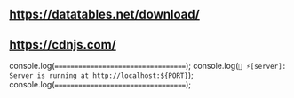 ## https://datatables.net/download/
<link rel="stylesheet" type="text/css" href="https://cdn.datatables.net/v/bs5/dt-1.12.1/datatables.min.css"/>
 
<script type="text/javascript" src="https://cdn.datatables.net/v/bs5/dt-1.12.1/datatables.min.js"></script>

## https://cdnjs.com/

console.log(`=================================`);
console.log(`🚀 ⚡️[server]: Server is running at http://localhost:${PORT}`);
console.log(`=================================`);